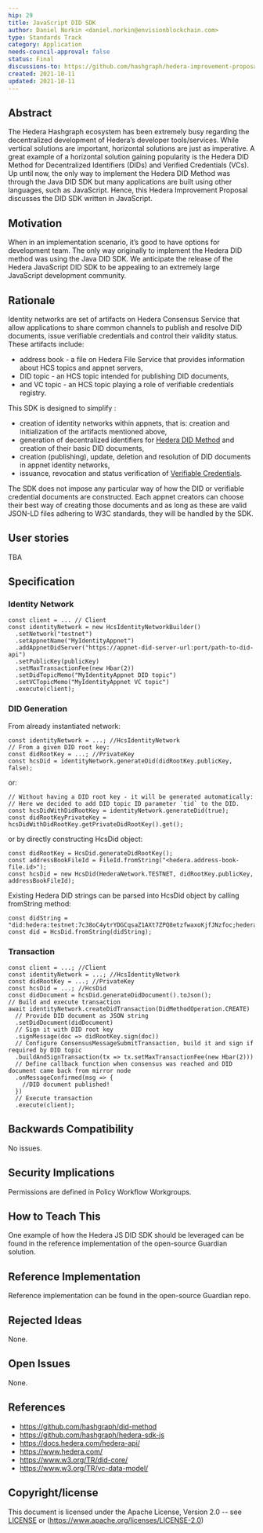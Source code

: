 ```yaml
---
hip: 29
title: JavaScript DID SDK
author: Daniel Norkin <daniel.norkin@envisionblockchain.com>
type: Standards Track
category: Application
needs-council-approval: false
status: Final
discussions-to: https://github.com/hashgraph/hedera-improvement-proposal/discussions/166
created: 2021-10-11
updated: 2021-10-11
---
```


## Abstract

The Hedera Hashgraph ecosystem has been extremely busy regarding the decentralized development of Hedera’s developer tools/services. While vertical solutions are important, horizontal solutions are just as imperative. A great example of a horizontal solution gaining popularity is the Hedera DID Method for Decentralized Identifiers (DIDs) and Verified Credentials (VCs). Up until now, the only way to implement the Hedera DID Method was through the Java DID SDK but many applications are built using other languages, such as JavaScript. Hence, this Hedera Improvement Proposal discusses the DID SDK written in JavaScript.

## Motivation

When in an implementation scenario, it’s good to have options for development team. The only way originally to implement the Hedera DID method was using the Java DID SDK. We anticipate the release of the Hedera JavaScript DID SDK to be appealing to an extremely large JavaScript development community.

## Rationale

Identity networks are set of artifacts on Hedera Consensus Service that allow applications to share common channels to publish and resolve DID documents, issue verifiable credentials and control their validity status. These artifacts include:

- address book - a file on Hedera File Service that provides information about HCS topics and appnet servers,
- DID topic - an HCS topic intended for publishing DID documents,
- and VC topic - an HCS topic playing a role of verifiable credentials registry.

This SDK is designed to simplify :

- creation of identity networks within appnets, that is: creation and initialization of the artifacts mentioned above,
- generation of decentralized identifiers for [Hedera DID Method][did-method-spec] and creation of their basic DID documents,
- creation (publishing), update, deletion and resolution of DID documents in appnet identity networks,
- issuance, revocation and status verification of [Verifiable Credentials][vc-data-model].

The SDK does not impose any particular way of how the DID or verifiable credential documents are constructed. Each appnet creators can choose their best way of creating those documents and as long as these are valid JSON-LD files adhering to W3C standards, they will be handled by the SDK.

## User stories

TBA

## Specification

### Identity Network
```
const client = ... // Client
const identityNetwork = new HcsIdentityNetworkBuilder()
  .setNetwork("testnet")
  .setAppnetName("MyIdentityAppnet")
  .addAppnetDidServer("https://appnet-did-server-url:port/path-to-did-api")
  .setPublicKey(publicKey)
  .setMaxTransactionFee(new Hbar(2))
  .setDidTopicMemo("MyIdentityAppnet DID topic")
  .setVCTopicMemo("MyIdentityAppnet VC topic")
  .execute(client);
```

### DID Generation
From already instantiated network:
```
const identityNetwork = ...; //HcsIdentityNetwork
// From a given DID root key:
const didRootKey = ...; //PrivateKey
const hcsDid = identityNetwork.generateDid(didRootKey.publicKey, false);
```
or:
```
// Without having a DID root key - it will be generated automatically:
// Here we decided to add DID topic ID parameter `tid` to the DID.
const hcsDidWithDidRootKey = identityNetwork.generateDid(true);
const didRootKeyPrivateKey = hcsDidWithDidRootKey.getPrivateDidRootKey().get();
```
or by directly constructing HcsDid object:
```
const didRootKey = HcsDid.generateDidRootKey();
const addressBookFileId = FileId.fromString("<hedera.address-book-file.id>");
const hcsDid = new HcsDid(HederaNetwork.TESTNET, didRootKey.publicKey, addressBookFileId);
```
Existing Hedera DID strings can be parsed into HcsDid object by calling fromString method:
```
const didString = "did:hedera:testnet:7c38oC4ytrYDGCqsaZ1AXt7ZPQ8etzfwaxoKjfJNzfoc;hedera:testnet:fid=0.0.1";
const did = HcsDid.fromString(didString);
```

### Transaction
```
const client = ...; //Client
const identityNetwork = ...; //HcsIdentityNetwork
const didRootKey = ...; //PrivateKey
const hcsDid = ...; //HcsDid
const didDocument = hcsDid.generateDidDocument().toJson();
// Build and execute transaction
await identityNetwork.createDidTransaction(DidMethodOperation.CREATE)
  // Provide DID document as JSON string
  .setDidDocument(didDocument)
  // Sign it with DID root key
  .signMessage(doc => didRootKey.sign(doc))
  // Configure ConsensusMessageSubmitTransaction, build it and sign if required by DID topic
  .buildAndSignTransaction(tx => tx.setMaxTransactionFee(new Hbar(2)))
  // Define callback function when consensus was reached and DID document came back from mirror node
  .onMessageConfirmed(msg => {
    //DID document published!
  })
  // Execute transaction
  .execute(client);
```

[did-method-spec]: https://github.com/hashgraph/did-method
[did-core]: https://www.w3.org/TR/did-core/
[vc-data-model]: https://www.w3.org/TR/vc-data-model/

## Backwards Compatibility

No issues.

## Security Implications

Permissions are defined in Policy Workflow Workgroups.

## How to Teach This

One example of how the Hedera JS DID SDK should be leveraged can be found in the reference implementation of the open-source Guardian solution.

## Reference Implementation

Reference implementation can be found in the open-source Guardian repo.

## Rejected Ideas

None.

## Open Issues

None.

## References

- <https://github.com/hashgraph/did-method>
- <https://github.com/hashgraph/hedera-sdk-js>
- <https://docs.hedera.com/hedera-api/>
- <https://www.hedera.com/>
- <https://www.w3.org/TR/did-core/>
- <https://www.w3.org/TR/vc-data-model/>

## Copyright/license

This document is licensed under the Apache License, Version 2.0 -- see [LICENSE](../LICENSE) or (https://www.apache.org/licenses/LICENSE-2.0)